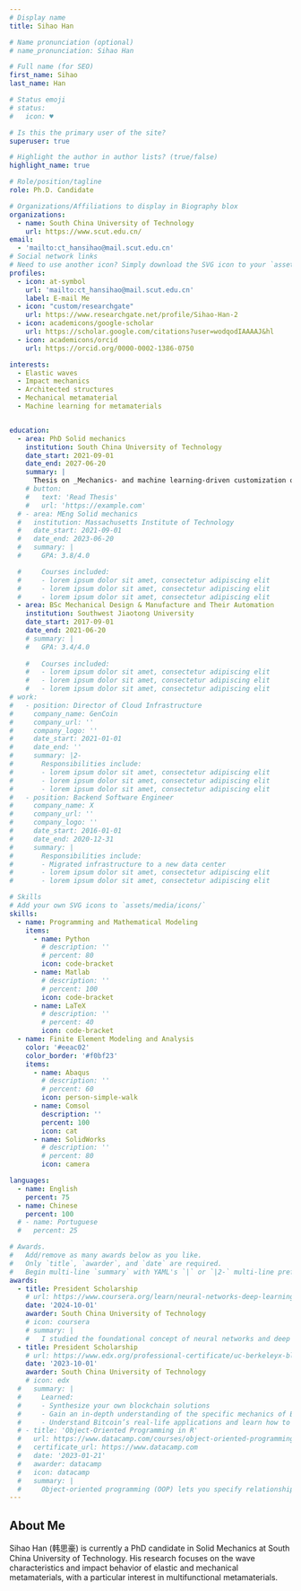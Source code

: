 ```yaml
---
# Display name
title: Sihao Han

# Name pronunciation (optional)
# name_pronunciation: Sihao Han

# Full name (for SEO)
first_name: Sihao
last_name: Han

# Status emoji
# status:
#   icon: ♥️

# Is this the primary user of the site?
superuser: true

# Highlight the author in author lists? (true/false)
highlight_name: true

# Role/position/tagline
role: Ph.D. Candidate

# Organizations/Affiliations to display in Biography blox
organizations:
  - name: South China University of Technology
    url: https://www.scut.edu.cn/
email:
  - 'mailto:ct_hansihao@mail.scut.edu.cn'
# Social network links
# Need to use another icon? Simply download the SVG icon to your `assets/media/icons/` folder.
profiles:
  - icon: at-symbol
    url: 'mailto:ct_hansihao@mail.scut.edu.cn'
    label: E-mail Me
  - icon: "custom/researchgate"
    url: https://www.researchgate.net/profile/Sihao-Han-2
  - icon: academicons/google-scholar
    url: https://scholar.google.com/citations?user=wodqodIAAAAJ&hl
  - icon: academicons/orcid
    url: https://orcid.org/0000-0002-1386-0750

interests:
  - Elastic waves
  - Impact mechanics
  - Architected structures  
  - Mechanical metamaterial
  - Machine learning for metamaterials  


education:
  - area: PhD Solid mechanics
    institution: South China University of Technology
    date_start: 2021-09-01
    date_end: 2027-06-20
    summary: |
      Thesis on _Mechanics- and machine learning-driven customization of multifunctional metamaterials_. Supervised by [Prof Qiang Han](https://www2.scut.edu.cn/jtxy/2023/0430/c35044a500284/page.htm). Successive postgraduate and doctoral programs of study.
    # button:
    #   text: 'Read Thesis'
    #   url: 'https://example.com'
  # - area: MEng Solid mechanics
  #   institution: Massachusetts Institute of Technology
  #   date_start: 2021-09-01
  #   date_end: 2023-06-20
  #   summary: |
  #     GPA: 3.8/4.0

  #     Courses included:
  #     - lorem ipsum dolor sit amet, consectetur adipiscing elit
  #     - lorem ipsum dolor sit amet, consectetur adipiscing elit
  #     - lorem ipsum dolor sit amet, consectetur adipiscing elit
  - area: BSc Mechanical Design & Manufacture and Their Automation
    institution: Southwest Jiaotong University
    date_start: 2017-09-01
    date_end: 2021-06-20
    # summary: |
    #   GPA: 3.4/4.0
      
    #   Courses included:
    #   - lorem ipsum dolor sit amet, consectetur adipiscing elit
    #   - lorem ipsum dolor sit amet, consectetur adipiscing elit
    #   - lorem ipsum dolor sit amet, consectetur adipiscing elit
# work:
#   - position: Director of Cloud Infrastructure
#     company_name: GenCoin
#     company_url: ''
#     company_logo: ''
#     date_start: 2021-01-01
#     date_end: ''
#     summary: |2-
#       Responsibilities include:
#       - lorem ipsum dolor sit amet, consectetur adipiscing elit
#       - lorem ipsum dolor sit amet, consectetur adipiscing elit
#       - lorem ipsum dolor sit amet, consectetur adipiscing elit
#   - position: Backend Software Engineer
#     company_name: X
#     company_url: ''
#     company_logo: ''
#     date_start: 2016-01-01
#     date_end: 2020-12-31
#     summary: |
#       Responsibilities include:
#       - Migrated infrastructure to a new data center
#       - lorem ipsum dolor sit amet, consectetur adipiscing elit
#       - lorem ipsum dolor sit amet, consectetur adipiscing elit

# Skills
# Add your own SVG icons to `assets/media/icons/`
skills:
  - name: Programming and Mathematical Modeling
    items:
      - name: Python
        # description: ''
        # percent: 80
        icon: code-bracket
      - name: Matlab
        # description: ''
        # percent: 100
        icon: code-bracket
      - name: LaTeX
        # description: ''
        # percent: 40
        icon: code-bracket
  - name: Finite Element Modeling and Analysis
    color: '#eeac02'
    color_border: '#f0bf23'
    items:
      - name: Abaqus
        # description: ''
        # percent: 60
        icon: person-simple-walk
      - name: Comsol
        description: ''
        percent: 100
        icon: cat
      - name: SolidWorks
        # description: ''
        # percent: 80
        icon: camera

languages:
  - name: English
    percent: 75
  - name: Chinese
    percent: 100
  # - name: Portuguese
  #   percent: 25

# Awards.
#   Add/remove as many awards below as you like.
#   Only `title`, `awarder`, and `date` are required.
#   Begin multi-line `summary` with YAML's `|` or `|2-` multi-line prefix and indent 2 spaces below.
awards:
  - title: President Scholarship
    # url: https://www.coursera.org/learn/neural-networks-deep-learning
    date: '2024-10-01'
    awarder: South China University of Technology
    # icon: coursera
    # summary: |
    #   I studied the foundational concept of neural networks and deep learning. By the end, I was familiar with the significant technological trends driving the rise of deep learning; build, train, and apply fully connected deep neural networks; implement efficient (vectorized) neural networks; identify key parameters in a neural network’s architecture; and apply deep learning to your own applications.
  - title: President Scholarship
    # url: https://www.edx.org/professional-certificate/uc-berkeleyx-blockchain-fundamentals
    date: '2023-10-01'
    awarder: South China University of Technology
    # icon: edx
  #   summary: |
  #     Learned:
  #     - Synthesize your own blockchain solutions
  #     - Gain an in-depth understanding of the specific mechanics of Bitcoin
  #     - Understand Bitcoin’s real-life applications and learn how to attack and destroy Bitcoin, Ethereum, smart contracts and Dapps, and alternatives to Bitcoin’s Proof-of-Work consensus algorithm
  # - title: 'Object-Oriented Programming in R'
  #   url: https://www.datacamp.com/courses/object-oriented-programming-with-s3-and-r6-in-r
  #   certificate_url: https://www.datacamp.com
  #   date: '2023-01-21'
  #   awarder: datacamp
  #   icon: datacamp
  #   summary: |
  #     Object-oriented programming (OOP) lets you specify relationships between functions and the objects that they can act on, helping you manage complexity in your code. This is an intermediate level course, providing an introduction to OOP, using the S3 and R6 systems. S3 is a great day-to-day R programming tool that simplifies some of the functions that you write. R6 is especially useful for industry-specific analyses, working with web APIs, and building GUIs.
---
```


## About Me

Sihao Han (韩思豪) is currently a PhD candidate in Solid Mechanics at South China University of Technology. His research focuses on the wave characteristics and impact behavior of elastic and mechanical metamaterials, with a particular interest in multifunctional metamaterials.
